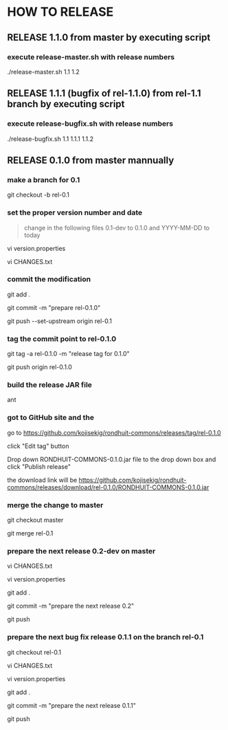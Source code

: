 # HOW TO RELEASE

## RELEASE 1.1.0 from master by executing script

### execute release-master.sh with release numbers
./release-master.sh 1.1 1.2

## RELEASE 1.1.1 (bugfix of rel-1.1.0) from rel-1.1 branch by executing script

### execute release-bugfix.sh with release numbers
./release-bugfix.sh 1.1 1.1.1 1.1.2

## RELEASE 0.1.0 from master mannually

### make a branch for 0.1
git checkout -b rel-0.1

### set the proper version number and date
> change in the following files 0.1-dev to 0.1.0
> and YYYY-MM-DD to today

vi version.properties

vi CHANGES.txt

### commit the modification
git add .

git commit -m "prepare rel-0.1.0"

git push --set-upstream origin rel-0.1

### tag the commit point to rel-0.1.0
git tag -a rel-0.1.0 -m "release tag for 0.1.0"

git push origin rel-0.1.0

### build the release JAR file
ant

### got to GitHub site and the
go to <https://github.com/kojisekig/rondhuit-commons/releases/tag/rel-0.1.0>

click "Edit tag" button

Drop down RONDHUIT-COMMONS-0.1.0.jar file to the drop down box and click "Publish release"

the download link will be <https://github.com/kojisekig/rondhuit-commons/releases/download/rel-0.1.0/RONDHUIT-COMMONS-0.1.0.jar>

### merge the change to master
git checkout master

git merge rel-0.1

### prepare the next release 0.2-dev on master
vi CHANGES.txt

vi version.properties

git add .

git commit -m "prepare the next release 0.2"

git push

### prepare the next bug fix release 0.1.1 on the branch rel-0.1
git checkout rel-0.1

vi CHANGES.txt

vi version.properties

git add .

git commit -m "prepare the next release 0.1.1"

git push
